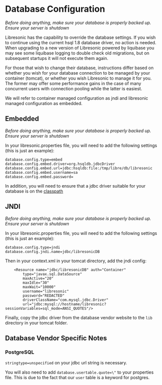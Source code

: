 # Database Configuration

*Before doing anything, make sure your database is properly backed up. Ensure your server is shutdown*

Libresonic has the capability to override the database settings. If you wish to
continue using the current hsql 1.8 database driver, no action is needed. When
upgrading to a new version of Libresonic powered by liquibase you may see some
liquibase logging to double check old migrations, but on subsequent startups it
will not execute them again.

For those that wish to change their database, instructions differ based on
whether you wish for your database connection to be managed by your container (tomcat),
or whether you wish Libresonic to manage it for you. The former may offer some performance 
gains in the case of many concurrent users with connection pooling while the latter is easiest.

We will refer to container managed configuration as jndi and libresonic managed configuration as embedded.

## Embedded
*Before doing anything, make sure your database is properly backed up. Ensure your server is shutdown*

In your libresonic.properties file, you will need to add the following settings (this is just an example):

```
database.config.type=embed
database.config.embed.driver=org.hsqldb.jdbcDriver
database.config.embed.url=jdbc:hsqldb:file:/tmp/libre/db/libresonic
database.config.embed.username=sa
database.config.embed.password=
```

In addition, you will need to ensure that a jdbc driver suitable for your
database is on the
[classpath](https://docs.oracle.com/javase/8/docs/technotes/tools/windows/classpath.html)

## JNDI
*Before doing anything, make sure your database is properly backed up. Ensure your server is shutdown*

In your libresonic.properties file, you will need to add the following settings (this is just an example):

```
database.config.type=jndi
database.config.jndi.name=jdbc/libresonicDB
```

Then in your context.xml in your tomcat directory, add the jndi config:

```
    <Resource name="jdbc/libresonicDB" auth="Container"
        type="javax.sql.DataSource"
        maxActive="20"
        maxIdle="30"
        maxWait="10000"
        username="libresonic"
        password="REDACTED"
        driverClassName="com.mysql.jdbc.Driver"
        url="jdbc:mysql://hostname/libresonic?sessionVariables=sql_mode=ANSI_QUOTES"/>

```

Finally, copy the jdbc driver from the database vendor website to the `lib` directory in your tomcat folder.

## Database Vendor Specific Notes

### PostgreSQL

`stringtype=unspecified` on your jdbc url string is necessary.

You will also need to add `database.usertable.quote=\"` to your properties
file. This is due to the fact that our `user` table is a keyword for postgres.
